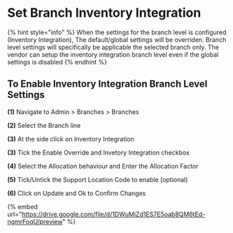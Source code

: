 # Set Branch Inventory Integration

{% hint style="info" %}
When the settings for the branch level is configured (Inventory Integration), The default/global settings will be overriden. Branch level settings will specifically be applicable the selected branch only. The vendor can setup the inventory integration branch level even if the global settings is disabled
{% endhint %}

## To Enable Inventory Integration Branch Level Settings

**(1)** Navigate to Admin > Branches > Branches

**(2)** Select the Branch line

**(3)** At the side click on Inventory Integration

**(3)** Tick the Enable Override and Invetory Integration checkbox

**(4)** Select the Allocation behaviour and Enter the Allocation Factor

**(5)** Tick/Untick the Support Location Code to enable (optional)

**(6)** Click on Update and Ok to Confirm Changes

{% embed url="https://drive.google.com/file/d/1DWuMiZd1ES7E5oab8QM6tEd-ngmrFoqU/preview" %}
